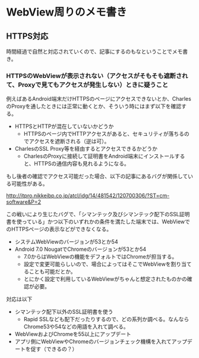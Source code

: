 # WebView周りのメモ書き

## HTTPS対応

時間経過で自然と対応されていくので、記事にするのもなということでメモ書き。

### HTTPSのWebViewが表示されない（アクセスがそもそも遮断されて、Proxyで見てもアクセスが発生しない）ときに疑うこと

例えばあるAndroid端末だけHTTPSのページにアクセスできないとか、CharlesのProxyを通したときには正常に動くとか、そういう時にはまず以下を確認する。

* HTTPSとHTTPが混在していないかどうか
   * HTTPSのページ内でHTTPアクセスがあると、セキュリティが落ちるのでアクセスを遮断される（逆は可）。
* CharlesのSSL Proxy等を経由するとアクセスできるかどうか
   * CharlesのProxyに接続して証明書をAndroid端末にインストールすると、HTTPSの通信内容も見れるようになる。

もし後者の確認でアクセス可能だった場合、以下の記事にあるバグが関係している可能性がある。

http://itpro.nikkeibp.co.jp/atcl/idg/14/481542/120700306/?ST=cm-software&P=2

この戦いにより生じたバグで、「シマンテック及びシマンテック配下のSSL証明書を使っている」かつ以下のいずれかの条件を満たした端末では、WebViewでのHTTPSページの表示などができなくなる。

* システムWebViewのバージョンが53とか54
* Android 7.0 NougatでChromeのバージョンが53とか54
   * 7.0からはWebViewの機能をデフォルトではChromeが担当する。
   * 設定で変更可能らしいので、場合によってはそこでWebViewを割り当てることも可能だとか。
   * とにかく設定で利用しているWebViewがちゃんと想定されたものかの確認が必要。

対応は以下

* シマンテック配下以外のSSL証明書を使う
   * Rapid SSLなども配下だったりするので、どの系列か調べる。なんならChrome53や54などの用語を入れて調べる。
* WebViewおよびChromeを55以上にアップデート
* アプリ側にWebViewやChromeのバージョンチェック機構を入れてアップデートを促す（できるの？）
